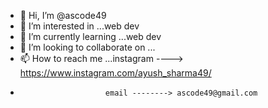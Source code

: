 - 👋 Hi, I’m @ascode49
- 👀 I’m interested in ...web dev
- 🌱 I’m currently learning ...web dev
- 💞️ I’m looking to collaborate on ...
- 📫 How to reach me ...instagram ----> https://www.instagram.com/ayush_sharma49/
-                        email --------> ascode49@gmail.com

<!---
ascode49/ascode49 is a ✨ special ✨ repository because its `README.md` (this file) appears on your GitHub profile.
You can click the Preview link to take a look at your changes.
--->
